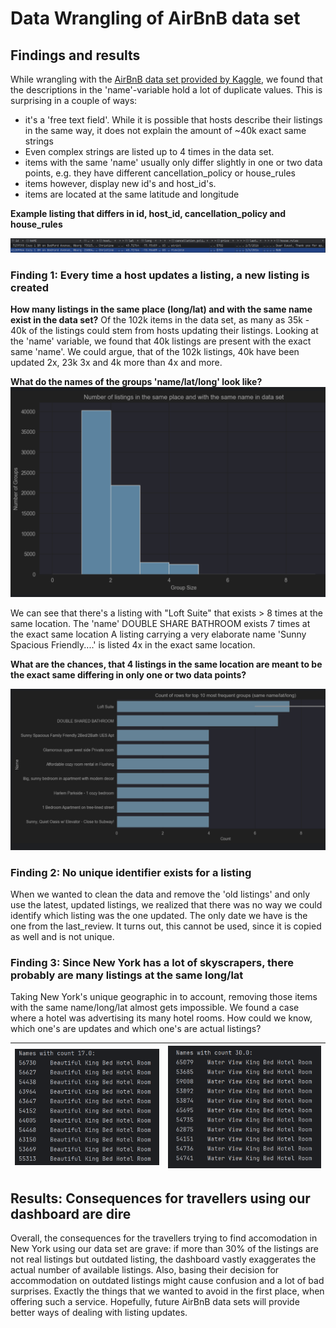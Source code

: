 # Data Wrangling of AirBnB data set
## Findings and results
While wrangling with the [AirBnB data set provided by Kaggle](https://www.kaggle.com/datasets/arianazmoudeh/airbnbopendata/discussion/368099), we found that the descriptions in the 'name'-variable hold a lot of duplicate values. This is surprising in a couple of ways:
- it's a 'free text field'. While it is possible that hosts describe their listings in the same way, it does not explain the amount of ~40k exact same strings
- Even complex strings are listed up to 4 times in the data set.
- items with the same 'name' usually only differ slightly in one or two data points, e.g. they have different cancellation_policy or house_rules
- items however, display new id's and host_id's.
- items are located at the same latitude and longitude

**Example listing that differs in id, host_id, cancellation_policy and house_rules**

![item-listing.PNG](imgs%2Fitem-listing.PNG)

### Finding 1: Every time a host updates a listing, a new listing is created
**How many listings in the same place (long/lat) and with the same name exist in the data set?**
Of the 102k items in the data set, as many as 35k - 40k of the listings could stem from hosts updating their listings.
Looking at the 'name' variable, we found that 40k listings are present with the exact same 'name'. We could argue, that of the 102k listings, 40k have been updated 2x, 23k 3x and 4k more than 4x and more.

**What do the names of the groups 'name/lat/long' look like?**
![sameName-sameLocation.PNG](imgs%2FsameName-sameLocation.PNG)

We can see that there's a listing with "Loft Suite" that exists > 8 times at the same location. The 'name' DOUBLE SHARE BATHROOM exists 7 times at the exact same location
A listing carrying a very elaborate name 'Sunny Spacious Friendly....' is listed 4x in the exact same location.

**What are the chances, that 4 listings in the same location are meant to be the exact same differing in only one or two data points?**

![listing-description-names.PNG](imgs%2Flisting-description-names.PNG)

### Finding 2: No unique identifier exists for a listing
When we wanted to clean the data and remove the 'old listings' and only use the latest, updated listings, we realized that there was no way we could identify which listing was the one updated. The only date we have is the one from the last_review. It turns out, this cannot be used, since it is copied as well and is not unique.

### Finding 3: Since New York has a lot of skyscrapers, there probably are many listings at the same long/lat
Taking New York's unique geographic in to account, removing those items with the same name/long/lat almost gets impossible. We found a case where a hotel was advertising its many hotel rooms. How could we know, which one's are updates and which one's are actual listings?

|![king-bed.PNG](imgs%2Fking-bed.PNG)|![water-view.PNG](imgs%2Fwater-view.PNG)|
|---|---|

## Results: Consequences for travellers using our dashboard are dire
Overall, the consequences for the travellers trying to find accomodation in New York using our data set are grave: if more than 30% of the listings are not real listings but outdated listing, the dashboard vastly exaggerates the actual number of available listings.
Also, basing their decision for accommodation on outdated listings might cause confusion and a lot of bad surprises. Exactly the things that we wanted to avoid in the first place, when offering such a service. Hopefully, future AirBnB data sets will provide better ways of dealing with listing updates.


